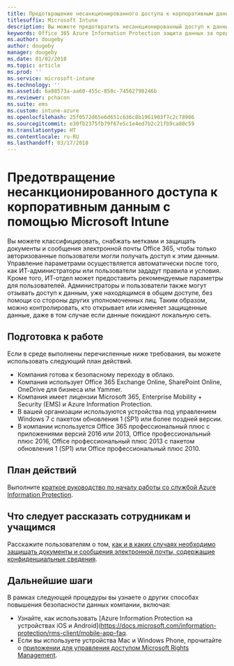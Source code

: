 ```yaml
---
title: Предотвращение несанкционированного доступа к корпоративным данным
titlesuffix: Microsoft Intune
description: Вы можете предотвратить несанкционированный доступ к данным компании при их совместном использовании за пределами корпоративной сети с помощью Microsoft Intune.
keywords: Office 365 Azure Information Protection защита данных за пределами сети данные компании
ms.author: dougeby
author: dougeby
manager: dougeby
ms.date: 01/02/2018
ms.topic: article
ms.prod: ''
ms.service: microsoft-intune
ms.technology: ''
ms.assetid: 6a88573a-aa60-455c-858c-74562798246b
ms.reviewer: pchacon
ms.suite: ems
ms.custom: intune-azure
ms.openlocfilehash: 25f0572d65e6d651c636c8b1961903f7c2c78906
ms.sourcegitcommit: e30fb2375fb79f67e5c1e4ed7b2c21fb9ca80c59
ms.translationtype: HT
ms.contentlocale: ru-RU
ms.lasthandoff: 03/17/2018
---
```

# <a name="prevent-unauthorized-access-to-company-data-using-microsoft-intune"></a>Предотвращение несанкционированного доступа к корпоративным данным с помощью Microsoft Intune

Вы можете классифицировать, снабжать метками и защищать документы и сообщения электронной почты Office 365, чтобы только авторизованные пользователи могли получать доступ к этим данным. Управление параметрами осуществляется автоматически после того, как ИТ-администраторы или пользователи зададут правила и условия. Кроме того, ИТ-отдел может предоставить рекомендуемые параметры для пользователей. Администраторы и пользователи также могут отзывать доступ к данным, уже находящимся в общем доступе, без помощи со стороны других уполномоченных лиц. Таким образом, можно контролировать, кто открывает или изменяет защищенные данные, даже в том случае если данные покидают локальную сеть. 

## <a name="before-you-begin"></a>Подготовка к работе

Если в среде выполнены перечисленные ниже требования, вы можете использовать следующий план действий.
* Компания готова к безопасному переходу в облако.
* Компания использует Office 365 Exchange Online, SharePoint Online, OneDrive для бизнеса или Yammer.
* Компания имеет лицензии Microsoft 365, Enterprise Mobility + Security (EMS) и Azure Information Protection.
* В вашей организации используются устройства под управлением Windows 7 с пакетом обновления 1 (SP1) или более поздней версии.
* В компании используется Office 365 профессиональный плюс с приложениями версий 2016 или 2013, Office профессиональный плюс 2016, Office профессиональный плюс 2013 с пакетом обновления 1 (SP1) или Office профессиональный плюс 2010.

## <a name="action-plan"></a>План действий

Выполните [краткое руководство по началу работы со службой Azure Information Protection](https://docs.microsoft.com/information-protection/get-started/infoprotect-quick-start-tutorial).  

## <a name="what-to-tell-employees-and-students"></a>Что следует рассказать сотрудникам и учащимся

Расскажите пользователям о том, [как и в каких случаях необходимо защищать документы и сообщения электронной почты, содержащие конфиденциальные сведения](https://docs.microsoft.com/information-protection/deploy-use/help-users).

## <a name="next-steps"></a>Дальнейшие шаги

В рамках следующей процедуры вы узнаете о других способах повышения безопасности данных компании, включая: 

* Узнайте, как использовать [Azure Information Protection на устройствах iOS и Android](https://docs.microsoft.com/information-protection/rms-client/mobile-app-faq.
* Если вы используете устройства Mac и Windows Phone, прочитайте о [приложении для управления доступом Microsoft Rights Management](https://technet.microsoft.com/dn451248).
